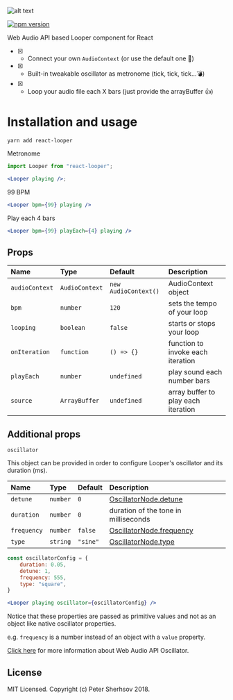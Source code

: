 ![alt text](https://user-images.githubusercontent.com/16524839/44939852-1c368b80-ad91-11e8-8e8f-d15a196f4c2e.png)

[![npm version](https://badge.fury.io/js/react-looper.svg)](https://badge.fury.io/js/react-looper)

Web Audio API based Looper component for React

- [x] - Connect your own `AudioContext` (or use the default one 🤖)
- [x] - Built-in tweakable oscillator as metronome (tick, tick, tick...💣)
- [x] - Loop your audio file each X bars (just provide the arrayBuffer 👍)

# Installation and usage

```
yarn add react-looper
```

Metronome

```jsx
import Looper from "react-looper";

<Looper playing />;
```

99 BPM

```jsx
<Looper bpm={99} playing />
```

Play each 4 bars

```jsx
<Looper bpm={99} playEach={4} playing />
```


## Props

| Name           | Type           | Default              | Description                          |
| :------------- | :------------- | :------------------- | :----------------------------------- |
| `audioContext` | `AudioContext` | `new AudioContext()` | AudioContext object                  |
| `bpm`          | `number`       | `120`                  | sets the tempo of your loop          |
| `looping`      | `boolean`      | `false`                | starts or stops your loop            |
| `onIteration`  | `function`     | `() => {}`             | function to invoke each iteration    |
| `playEach`     | `number`       | `undefined`            | play sound each number bars          |
| `source`       | `ArrayBuffer`  | `undefined`            | array buffer to play each iteration  |

## Additional props

`oscillator`

This object can be provided in order to configure Looper's oscillator and its duration (ms).

| Name           | Type           | Default              | Description                          |
| :------------- | :------------- | :------------------- | :----------------------------------- |
| `detune`       | `number`       | `0`                    | [OscillatorNode.detune](https://developer.mozilla.org/en-US/docs/Web/API/OscillatorNode/detune)                |
| `duration` 	 | `number` 	  | `0` 				     | duration of the tone in milliseconds |
| `frequency`      | `number`      | `false`                | [OscillatorNode.frequency](https://developer.mozilla.org/en-US/docs/Web/API/OscillatorNode/frequency)                         |
| `type`      | `string`      | `"sine"`                | [OscillatorNode.type](https://developer.mozilla.org/en-US/docs/Web/API/OscillatorNode/type)                    |


```jsx
const oscillatorConfig = {
	duration: 0.05,
	detune: 1,
	frequency: 555,
	type: "square",
}

<Looper playing oscillator={oscillatorConfig} />
```

Notice that these properties are passed as primitive values and not as an object like native oscillator properties.

e.g. `frequency` is a number instead of an object with a `value` property.

[Click here](https://developer.mozilla.org/en-US/docs/Web/API/OscillatorNode) for more information about Web Audio API Oscillator.

## License

MIT Licensed. Copyright (c) Peter Sherhsov 2018.
